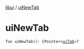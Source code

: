 [libui](index.md) / [uiNewTab](./ui-new-tab.md)

# uiNewTab

`fun uiNewTab(): CPointer<`[`uiTab`](ui-tab.md)`>?`